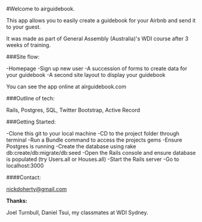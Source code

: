 #Welcome to airguidebook.

This app allows you to easily create a guidebook for your Airbnb and send it to your guest.

It was made as part of General Assembly (Australia)'s WDI course after 3 weeks of training.

###Site flow:

-Homepage
-Sign up new user
-A succession of forms to create data for your guidebook
-A second site layout to display your guidebook

You can see the app online at airguidebook.com

###Outline of tech:

Rails, Postgres, SQL, Twitter Bootstrap, Active Record

###Getting Started:

-Clone this git to your local machine
-CD to the project folder through terminal
-Run a Bundle command to access the projects gems
-Ensure Postgres is running
-Create the database using rake db:create/db:migrate/db:seed
-Open the Rails console and ensure database is populated (try Users.all or Houses.all)
-Start the Rails server
-Go to localhost:3000

####Contact:

nickdoherty@gmail.com

**Thanks:**

Joel Turnbull, Daniel Tsui, my classmates at WDI Sydney.




